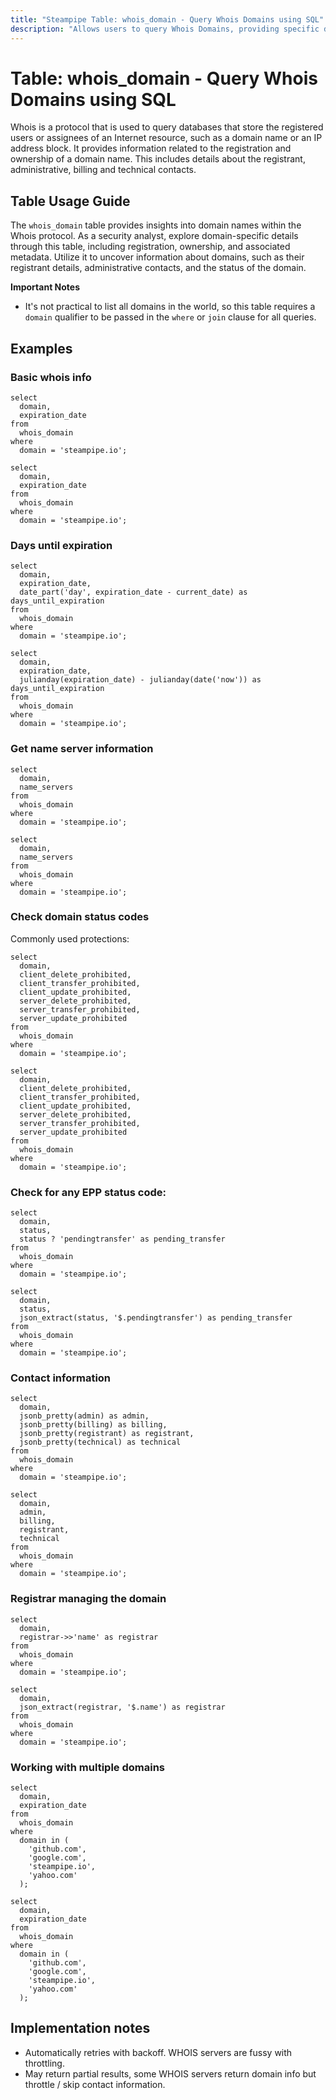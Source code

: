 ```yaml
---
title: "Steampipe Table: whois_domain - Query Whois Domains using SQL"
description: "Allows users to query Whois Domains, providing specific details about domain names, their registration, and ownership information."
---
```


# Table: whois_domain - Query Whois Domains using SQL

Whois is a protocol that is used to query databases that store the registered users or assignees of an Internet resource, such as a domain name or an IP address block. It provides information related to the registration and ownership of a domain name. This includes details about the registrant, administrative, billing and technical contacts.

## Table Usage Guide

The `whois_domain` table provides insights into domain names within the Whois protocol. As a security analyst, explore domain-specific details through this table, including registration, ownership, and associated metadata. Utilize it to uncover information about domains, such as their registrant details, administrative contacts, and the status of the domain.

**Important Notes**
- It's not practical to list all domains in the world, so this table requires a
`domain` qualifier to be passed in the `where` or `join` clause for all queries.

## Examples

### Basic whois info

```sql+postgres
select
  domain,
  expiration_date
from
  whois_domain
where
  domain = 'steampipe.io';
```

```sql+sqlite
select
  domain,
  expiration_date
from
  whois_domain
where
  domain = 'steampipe.io';
```

### Days until expiration

```sql+postgres
select
  domain,
  expiration_date,
  date_part('day', expiration_date - current_date) as days_until_expiration
from
  whois_domain
where
  domain = 'steampipe.io';
```

```sql+sqlite
select
  domain,
  expiration_date,
  julianday(expiration_date) - julianday(date('now')) as days_until_expiration
from
  whois_domain
where
  domain = 'steampipe.io';
```

### Get name server information

```sql+postgres
select
  domain,
  name_servers
from
  whois_domain
where
  domain = 'steampipe.io';
```

```sql+sqlite
select
  domain,
  name_servers
from
  whois_domain
where
  domain = 'steampipe.io';
```

### Check domain status codes

Commonly used protections:

```sql+postgres
select
  domain,
  client_delete_prohibited,
  client_transfer_prohibited,
  client_update_prohibited,
  server_delete_prohibited,
  server_transfer_prohibited,
  server_update_prohibited
from
  whois_domain
where
  domain = 'steampipe.io';
```

```sql+sqlite
select
  domain,
  client_delete_prohibited,
  client_transfer_prohibited,
  client_update_prohibited,
  server_delete_prohibited,
  server_transfer_prohibited,
  server_update_prohibited
from
  whois_domain
where
  domain = 'steampipe.io';
```

### Check for any EPP status code:

```sql+postgres
select
  domain,
  status,
  status ? 'pendingtransfer' as pending_transfer
from
  whois_domain
where
  domain = 'steampipe.io';
```

```sql+sqlite
select
  domain,
  status,
  json_extract(status, '$.pendingtransfer') as pending_transfer
from
  whois_domain
where
  domain = 'steampipe.io';
```

### Contact information

```sql+postgres
select
  domain,
  jsonb_pretty(admin) as admin,
  jsonb_pretty(billing) as billing,
  jsonb_pretty(registrant) as registrant,
  jsonb_pretty(technical) as technical
from
  whois_domain
where
  domain = 'steampipe.io';
```

```sql+sqlite
select
  domain,
  admin,
  billing,
  registrant,
  technical
from
  whois_domain
where
  domain = 'steampipe.io';
```

### Registrar managing the domain

```sql+postgres
select
  domain,
  registrar->>'name' as registrar
from
  whois_domain
where
  domain = 'steampipe.io';
```

```sql+sqlite
select
  domain,
  json_extract(registrar, '$.name') as registrar
from
  whois_domain
where
  domain = 'steampipe.io';
```

### Working with multiple domains

```sql+postgres
select
  domain,
  expiration_date
from
  whois_domain
where
  domain in (
    'github.com',
    'google.com',
    'steampipe.io',
    'yahoo.com'
  );
```

```sql+sqlite
select
  domain,
  expiration_date
from
  whois_domain
where
  domain in (
    'github.com',
    'google.com',
    'steampipe.io',
    'yahoo.com'
  );
```

## Implementation notes

* Automatically retries with backoff. WHOIS servers are fussy with throttling.
* May return partial results, some WHOIS servers return domain info but throttle / skip contact information.
